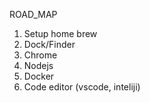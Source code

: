 ROAD_MAP

1. Setup home brew
2. Dock/Finder
3. Chrome
4. Nodejs
5. Docker
6. Code editor (vscode, inteliji)

